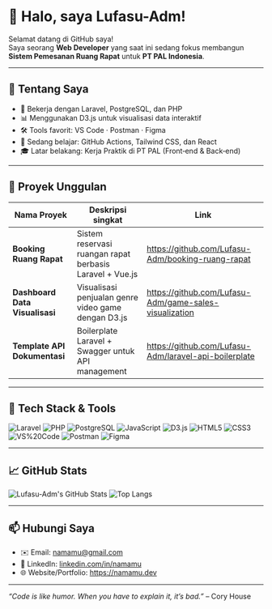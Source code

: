 # 👋 Halo, saya Lufasu-Adm!

Selamat datang di GitHub saya!  
Saya seorang **Web Developer** yang saat ini sedang fokus membangun **Sistem Pemesanan Ruang Rapat** untuk **PT PAL Indonesia**.

---

## 🚀 Tentang Saya
- 🏢 Bekerja dengan Laravel, PostgreSQL, dan PHP  
- 📊 Menggunakan D3.js untuk visualisasi data interaktif  
- 🛠️ Tools favorit: VS Code · Postman · Figma  
- 🌱 Sedang belajar: GitHub Actions, Tailwind CSS, dan React  
- 🎓 Latar belakang: Kerja Praktik di PT PAL (Front‑end & Back‑end)

---

## 🔭 Proyek Unggulan

| Nama Proyek                             | Deskripsi singkat                                          | Link                                                    |
| --------------------------------------- | ---------------------------------------------------------- | ------------------------------------------------------- |
| **Booking Ruang Rapat**                 | Sistem reservasi ruangan rapat berbasis Laravel + Vue.js   | https://github.com/Lufasu-Adm/booking-ruang-rapat       |
| **Dashboard Data Visualisasi**          | Visualisasi penjualan genre video game dengan D3.js       | https://github.com/Lufasu-Adm/game-sales-visualization  |
| **Template API Dokumentasi**            | Boilerplate Laravel + Swagger untuk API management         | https://github.com/Lufasu-Adm/laravel-api-boilerplate   |

---

## 🧰 Tech Stack & Tools

![Laravel](https://img.shields.io/badge/-Laravel-red?logo=laravel)
![PHP](https://img.shields.io/badge/-PHP-blue?logo=php)
![PostgreSQL](https://img.shields.io/badge/-PostgreSQL-blue?logo=postgresql)
![JavaScript](https://img.shields.io/badge/-JavaScript-yellow?logo=javascript)
![D3.js](https://img.shields.io/badge/-D3.js-orange?logo=d3.js)
![HTML5](https://img.shields.io/badge/-HTML5-orange?logo=html5)
![CSS3](https://img.shields.io/badge/-CSS3-blue?logo=css3)
![VS%20Code](https://img.shields.io/badge/-VS%20Code-blue?logo=visual-studio-code)
![Postman](https://img.shields.io/badge/-Postman-orange?logo=postman)
![Figma](https://img.shields.io/badge/-Figma-pink?logo=figma)

---

## 📈 GitHub Stats

![Lufasu-Adm's GitHub Stats](https://github-readme-stats.vercel.app/api?username=Lufasu-Adm&show_icons=true&theme=tokyonight)
![Top Langs](https://github-readme-stats.vercel.app/api/top-langs/?username=Lufasu-Adm&layout=compact&theme=tokyonight)

---

## 📫 Hubungi Saya

- ✉️ Email: [namamu@gmail.com](mailto:namamu@gmail.com)  
- 🔗 LinkedIn: [linkedin.com/in/namamu](https://linkedin.com/in/namamu)  
- 🌐 Website/Portfolio: https://namamu.dev  

---

*“Code is like humor. When you have to explain it, it’s bad.”* – Cory House  
